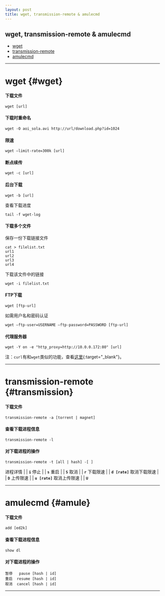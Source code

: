 ```yaml
---
layout: post
title: wget, transmission-remote & amulecmd
---
```

## wget, transmission-remote & amulecmd

*   [wget](#wget) 
*   [transmission-remote](#transmission)
*   [amulecmd](#amule)

***

# wget {#wget}

#### 下载文件

    wget [url]    

#### 下载时重命名

    wget -O aoi_sola.avi http://url/download.php?id=1024    

#### 限速

    wget –limit-rate=300k [url]    

#### 断点续传

    wget -c [url]    

#### 后台下载

    wget -b [url]

查看下载进度

    tail -f wget-log

#### 下载多个文件

保存一份下载链接文件

    cat > filelist.txt 
    url1
    url2
    url3
    url4

下载该文件中的链接

    wget -i filelist.txt

#### FTP下载

    wget [ftp-url]

如需用户名和密码认证

    wget –ftp-user=USERNAME –ftp-password=PASSWORD [ftp-url]
    
#### 代理服务器

    wget -Y on -e "http_proxy=http://10.0.0.172:80" [url]

注：`curl`有和`wget`类似的功能，查看[这里](http://about.uuspider.com/2015/07/25/curl.html){:target="_blank"}。

***

# transmission-remote {#transmission}

#### 下载文件

    transmission-remote -a [torrent | magnet]

#### 查看下载进程信息

    transmission-remote -l

#### 对下载进程的操作

    transmission-remote -t [all | hash] -[ ]

进程详情 | | **`i`**
停止 | | **`s`**
重启 | | **`S`**
取消 | | **`r`**
下载限速 | | **`d [rate]`**
取消下载限速 | | **`D`**
上传限速 | | **`u [rate]`**
取消上传限速 | | **`U`**

***

# amulecmd {#amule}

#### 下载文件

    add [ed2k]

#### 查看下载进程信息

    show dl

#### 对下载进程的操作

    暂停   pause [hash | id]  
    重启  resume [hash | id]  
    取消  cancel [hash | id]

***